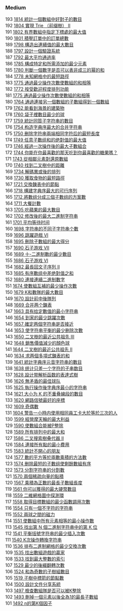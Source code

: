 ### Medium

193 [1814 統計一個數組中好對子的數目](./Medium/1814.md)  
192 [1804 實現 Trie （前缀樹） II](./Medium/1804.md)  
191 [1802 有界數組中指定下標處的最大值](./Medium/1802.md)  
190 [1801 積壓訂單中的訂單總數](./Medium/1801.md)  
189 [1798 構造出連續值的最大數目](./Medium/1798.md)  
188 [1797 設計一個驗證系統](./Medium/1797.md)  
187 [1792 最大平均通過率](./Medium/1792.md)  
186 [1785 構成特定和所需添加的最少元素](./Medium/1785.md)  
185 [1780 判斷一個數字是否可以表非成三的幂的和](./Medium/1780.md)  
184 [1778 未知網格中的最短路徑](./Medium/1778.md)  
183 [1775 通過最少操作次數使數組的和相等](./Medium/1775.md)  
182 [1772 按受歡迎程度排列功能](./Medium/1772.md)  
181 [1775 通過最少操作次數使數組的和相等](./Medium/1775.md)  
180 [1764 通過連接另一個數組的子數組得到一個數組](./Medium/1764.md)  
179 [1762 能看到海景的建築物](./Medium/1762.md)  
178 [1760 袋子裡數目最少的球](./Medium/1760.md)  
177 [1759 統計同質子字符串的數目](./Medium/1759.md)  
176 [1754 构造字典序最大的合并字符串](./Medium/1754.md)  
175 [1750 删除字符串兩端相同字符后的最短長度](./Medium/1750.md)  
174 [1749 任意子數组和的绝對值的最大值](./Medium/1749.md)  
173 [1746 經過一次操作後的最大子數組合](./Medium/1746.md)  
172 [1744 你能在你最喜歡的那天吃到你最喜歡的糖果嗎？](./Medium/1744.md)  
171 [1743 從相鄰元素對還原數組](./Medium/1743.md)  
170 [1740 找到二叉樹中的距離](./Medium/1740.md)  
169 [1734 解碼異或後的排列](./Medium/1734.md)  
168 [1730 獲取食物的最短路徑](./Medium/1730.md)  
167 [1721 交換鍊表中的節點](./Medium/1721.md)  
166 [1718 構建字典序最大的可行序列](./Medium/1718.md)  
165 [1712 將數组分成三個子數组的方案數](./Medium/1712.md)  
164 [1711 大餐計數](./Medium/1711.md)  
163 [1705 吃蘋果的最大數目](./Medium/1705.md)  
162 [1702 修改後的最大二進制字符串](./Medium/1702.md)  
161 [1701 平均等待时间](./Medium/1701.md)  
160 [1698 字符串的不同子字符串个數](./Medium/1698.md)  
159 [1696 跳躍遊戲 VI](./Medium/1696.md)  
158 [1695 刪除子數組的最大得分](./Medium/1695.md)  
157 [1690 石子游戏 VII](./Medium/1690.md)  
156 [1689 十-二進制數的最少數目](./Medium/1689.md)  
155 [1686 石子游戏 VI](./Medium/1686.md)  
154 [1682 最長回文子序列 II](./Medium/1682.md)  
153 [1685 有序數组中差绝對值之和](./Medium/1685.md)  
152 [1680 連接連續二進制數字](./Medium/1680.md)  
151 [1674 使數組互補的最少操作次數](./Medium/1674.md)  
150 [1679 K和數隊的最大數目](./Medium/1679.md)  
149 [1670 設計前中後隊列](./Medium/1670.md)  
148 [1669 合并两个鍊表](./Medium/1669.md)  
147 [1663 具有给定數值的最小字符串](./Medium/1663.md)  
146 [1654 到家的最少跳躍次數](./Medium/1654.md)  
145 [1657 確定两個字符串是否接近](./Medium/1657.md)  
144 [1653 使字符串平衡的最少删除次數](./Medium/1653.md)  
143 [1650 二叉樹的最近公共祖先 III](./Medium/1650.md)  
142 [1648 銷售價值減少的顏色球](./Medium/1648.md)  
141 [1644 二叉樹的最近公共祖先 II](./Medium/1644.md)  
140 [1634 求两個多項式鍊表的和](./Medium/1634.md)   
139 [1641 統計字典序元音字符串的數目](./Medium/1641.md)  
138 [1638 统计只差一个字符的子串数目](./Medium/1638.md)  
137 [1628 設计带解析函数的表達式樹](./Medium/1628.md)  
136 [1626 無矛盾的最佳球队](./Medium/1626.md)   
135 [1625 執行操作後字典序最小的字符串](./Medium/1625.md)   
134 [1621 大小为 K 的不重叠線段的數目](./Medium/1621.md)  
133 [1620 網路信號最好的座標](./Medium/1620.md)   
132 [1609 奇偶數](./Medium/1609.md)   
131 [1604 警告一小時内使用相同員工卡大於等於三次的人](./Medium/1604.md)   
130 [1599 經營摩天輪的最大利益](./Medium/1599.md)   
129 [1590 使數組合能被P整除](./Medium/1590.md)   
128 [1589 所有排列中的最大和](./Medium/1589.md)   
127 [1586 二叉搜索樹叠代器 II](./Medium/1586.md)   
126 [1584 連接所有點的最小費用](./Medium/1584.md)   
125 [1583 統計不開心的朋友](./Medium/1583.md)   
124 [1577 數的平方等於兩數乘積的方法數](./Medium/1577.md)   
123 [1574 删除最短的子數组使剩餘數組有序](./Medium/1574.md)   
122 [1573 分割字符串的分割數](./Medium/1573.md)  
121 [1570 兩個稀疏向量的點積](./Medium/1570.md)  
120 [1567 乘積為正數的最長子數組長度](./Medium/1567.md)  
119 [1561 你可以獲得的最大硬幣數目](./Medium/1561.md)  
118 [1559 二維網格圖中探測環](./Medium/1559.md)  
117 [1558 取得目標數組的最少函數調用次數](./Medium/1558.md)  
116 [1554 只有一個不字符的字符串](./Medium/1552.md)  
115 [1552 兩球之間的磁力](./Medium/1552.md)  
114 [1551 使數組中所有元素相等的最小操作數](./Medium/1551.md)  
113 [1545 找出第 N 個二進制字符串中的第 K 位](./Medium/1545.md)  
112 [1541 平衡括號字符串的最少插入次數](./Medium/1541.md)  
111 [1540 K次操作轉換字符串](./Medium/1540.md)  
110 [1536 排布二進制網格的最少交換次數](./Medium/1536.md)  
109 [1535 找出數組遊戲的贏家](./Medium/1535.md)  
108 [1533 找到最大整數的索引](./Medium/1533.md)  
107 [1529 最少的後綴翻轉次數](./Medium/1529.md)  
106 [1524 和為奇數的子樹組數目](./Medium/1524.md)  
105 [1519 子樹中標箭的節點數](./Medium/1519.md)  
104 [1500 設計文件分享系統](./Medium/1500.md)  
103 [1497 檢查數組隊是否可以被K整除](./Medium/1497.md)  
102 [1493 刪掉一個元素以後全為1的最長子數組](./Medium/1492.md)  
101 [1492 n的第K個因子](./Medium/1492.md)  